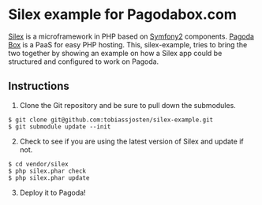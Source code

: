 Silex example for Pagodabox.com
===============================

[Silex][1] is a microframework in PHP based on [Symfony2][2] components. [Pagoda Box][3] is a PaaS for easy PHP hosting. This, silex-example, tries to bring the two together by showing an example on how a Silex app could be structured and configured to work on Pagoda.

## Instructions

1) Clone the Git repository and be sure to pull down the submodules.

```
$ git clone git@github.com:tobiassjosten/silex-example.git
$ git submodule update --init
```

2) Check to see if you are using the latest version of Silex and update if not.

```
$ cd vendor/silex
$ php silex.phar check
$ php silex.phar update
```

3) Deploy it to Pagoda!

[1]: http://silex-project.org/
[2]: http://symfony.com/
[3]: http://www.pagodabox.com/
